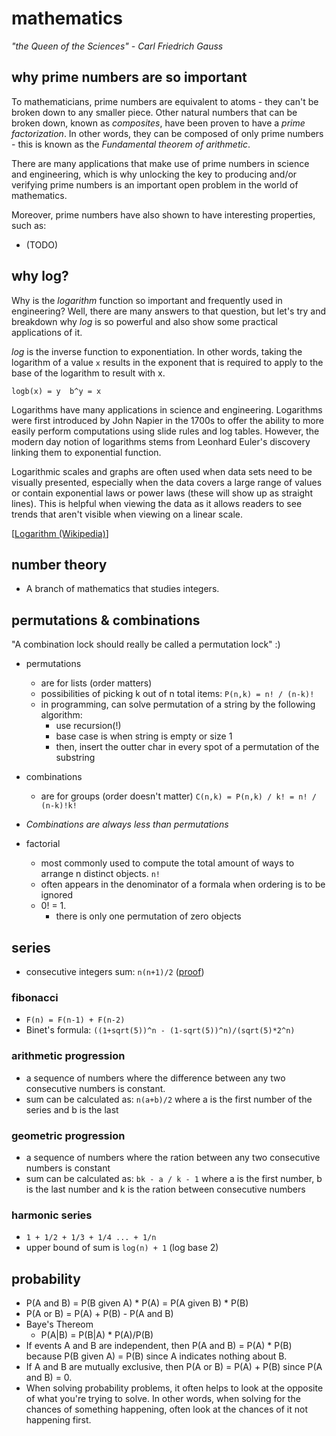 # mathematics
*"the Queen of the Sciences" - Carl Friedrich Gauss*

## why prime numbers are so important
To mathematicians, prime numbers are equivalent to atoms - they can't be broken
down to any smaller piece. Other natural numbers that can be broken down, known
as *composites*, have been proven to have a *prime factorization*. In other
words, they can be composed of only prime numbers - this is known as the
*Fundamental theorem of arithmetic*. 

There are many applications that make use of prime numbers in science and
engineering, which is why unlocking the key to producing and/or verifying prime
numbers is an important open problem in the world of mathematics.

Moreover, prime numbers have also shown to have interesting properties, such as:
* (TODO)

## why log?
Why is the *logarithm* function so important and frequently used in engineering?
Well, there are many answers to that question, but let's try and breakdown why
*log* is so powerful and also show some practical applications of it.

*log* is the inverse function to exponentiation. In other words, taking the
logarithm of a value `x` results in the exponent that is required to apply to
the base of the logarithm to result with x.
```
logb(x) = y  b^y = x
```

Logarithms have many applications in science and engineering. Logarithms were
first introduced by John Napier in the 1700s to offer the ability to more easily
perform computations using slide rules and log tables. However, the modern day
notion of logarithms stems from Leonhard Euler's discovery linking them to
exponential function.

Logarithmic scales and graphs are often used when data sets need to be visually
presented, especially when the data covers a large range of values or contain
exponential laws or power laws (these will show up as straight lines). This is
helpful when viewing the data as it allows readers to see trends that aren't
visible when viewing on a linear scale.

[[Logarithm (Wikipedia)](https://en.wikipedia.org/wiki/Logarithm)]

## number theory
* A branch of mathematics that studies integers.

## permutations & combinations
"A combination lock should really be called a permutation lock" :)

* permutations
    * are for lists (order matters)
    * possibilities of picking k out of n total items:
        `P(n,k) = n! / (n-k)!`
    * in programming, can solve permutation of a string by the following
        algorithm:
        * use recursion(!)
        * base case is when string is empty or size 1
        * then, insert the outter char in every spot of a permutation of the
            substring
* combinations
    * are for groups (order doesn't matter)
    `C(n,k) = P(n,k) / k! = n! / (n-k)!k!`

* *Combinations are always less than permutations*

* factorial
    * most commonly used to compute the total amount of ways to arrange n
        distinct objects. `n!`
    * often appears in the denominator of a formala when ordering is to be
        ignored
    * 0! = 1.
        * there is only one permutation of zero objects

## series
* consecutive integers sum: `n(n+1)/2` ([proof](https://math.stackexchange.com/questions/2260/proof-for-formula-for-sum-of-sequence-123-ldotsn))

### fibonacci
* `F(n) = F(n-1) + F(n-2)`
* Binet's formula: `((1+sqrt(5))^n - (1-sqrt(5))^n)/(sqrt(5)*2^n)`

### arithmetic progression
* a sequence of numbers where the difference between any two consecutive numbers
    is constant.
* sum can be calculated as: `n(a+b)/2` where a is the first number of the series
    and b is the last

### geometric progression
* a sequence of numbers where the ration between any two consecutive numbers is
    constant
* sum can be calculated as: `bk - a / k - 1` where a is the first number, b is
    the last number and k is the ration between consecutive numbers

### harmonic series
* `1 + 1/2 + 1/3 + 1/4 ... + 1/n`
* upper bound of sum is `log(n) + 1` (log base 2)

## probability
* P(A and B) = P(B given A) * P(A) = P(A given B) * P(B)
* P(A or B) = P(A) + P(B) - P(A and B)
* Baye's Thereom
    * P(A|B) = P(B|A) * P(A)/P(B)
* If events A and B are independent, then P(A and B) = P(A) * P(B) because P(B
    given A) = P(B) since A indicates nothing about B.
* If A and B are mutually exclusive, then P(A or B) = P(A) + P(B) since P(A and
    B) = 0.
* When solving probability problems, it often helps to look at the opposite of
    what you're trying to solve. In other words, when solving for the chances of
    something happening, often look at the chances of it not happening first.

